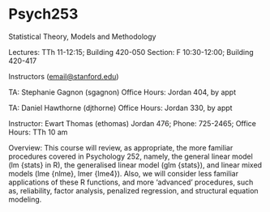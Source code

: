# Psych253
Statistical Theory, Models and Methodology

Lectures: TTh 11-12:15; Building 420-050
Section: F 10:30-12:00; Building 420-417

Instructors (email@stanford.edu)

TA: Stephanie Gagnon (sgagnon)
Office Hours: Jordan 404, by appt

TA: Daniel Hawthorne (djthorne)
Office Hours: Jordan 330, by appt

Instructor: Ewart Thomas (ethomas)
Jordan 476; Phone: 725-2465; 
Office Hours: TTh 10 am

Overview: 
This course will review, as appropriate, the more familiar procedures covered in Psychology 252, namely, the general linear model (lm {stats} in R), the generalised linear model (glm {stats}), and linear mixed models (lme {nlme}, lmer {lme4}).  Also, we will consider less familiar applications of these R functions, and more ‘advanced’ procedures, such as, reliability, factor analysis, penalized regression, and structural equation modeling. 
